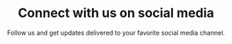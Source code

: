 ---
layout: socials
title: Connect with us on social media
subtitle: Follow us and get updates delivered to your favorite social media channel.
permalink: /socials/
---